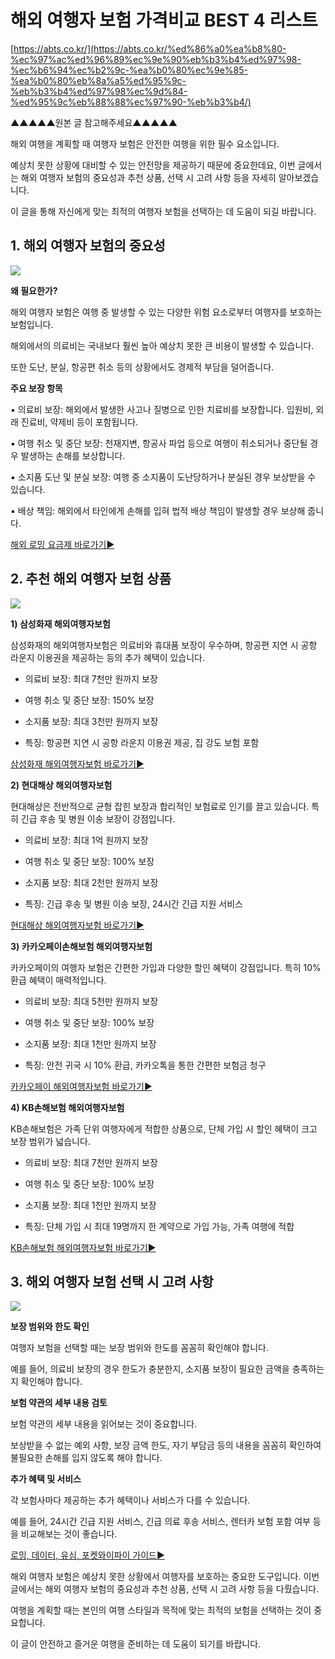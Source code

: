 ﻿# 해외 여행자 보험 가격비교 BEST 4 리스트
[https://abts.co.kr/](https://abts.co.kr/%ed%86%a0%ea%b8%80-%ec%97%ac%ed%96%89%ec%9e%90%eb%b3%b4%ed%97%98-%ec%b6%94%ec%b2%9c-%ea%b0%80%ec%9e%85-%ea%b0%80%eb%8a%a5%ed%95%9c-%eb%b3%b4%ed%97%98%ec%9d%84-%ed%95%9c%eb%88%88%ec%97%90-%eb%b3%b4/)

▲▲▲▲▲원본 글 참고해주세요▲▲▲▲▲

해외 여행을 계획할 때 여행자 보험은 안전한 여행을 위한 필수 요소입니다.

예상치 못한 상황에 대비할 수 있는 안전망을 제공하기 때문에 중요한데요, 이번 글에서는 해외 여행자 보험의 중요성과 추천 상품, 선택 시 고려 사항 등을 자세히 알아보겠습니다.

이 글을 통해 자신에게 맞는 최적의 여행자 보험을 선택하는 데 도움이 되길 바랍니다.

## 1. 해외 여행자 보험의 중요성

  

![](https://blog.kakaocdn.net/dn/4hh5q/btsHrOD35kP/2bg3VMK0KJzVlNA33wFmg0/img.png)

**왜 필요한가?**

해외 여행자 보험은 여행 중 발생할 수 있는 다양한 위험 요소로부터 여행자를 보호하는 보험입니다.

해외에서의 의료비는 국내보다 훨씬 높아 예상치 못한 큰 비용이 발생할 수 있습니다.

또한 도난, 분실, 항공편 취소 등의 상황에서도 경제적 부담을 덜어줍니다.

**주요 보장 항목**

▪ 의료비 보장: 해외에서 발생한 사고나 질병으로 인한 치료비를 보장합니다. 입원비, 외래 진료비, 약제비 등이 포함됩니다.

▪ 여행 취소 및 중단 보장: 천재지변, 항공사 파업 등으로 여행이 취소되거나 중단될 경우 발생하는 손해를 보상합니다.

▪ 소지품 도난 및 분실 보장: 여행 중 소지품이 도난당하거나 분실된 경우 보상받을 수 있습니다.

▪ 배상 책임: 해외에서 타인에게 손해를 입혀 법적 배상 책임이 발생할 경우 보상해 줍니다.

[해외 로밍 요금제 바로가기▶](https://abts.co.kr/%ed%86%a0%ea%b8%80-%ec%97%ac%ed%96%89%ec%9e%90%eb%b3%b4%ed%97%98-%ec%b6%94%ec%b2%9c-%ea%b0%80%ec%9e%85-%ea%b0%80%eb%8a%a5%ed%95%9c-%eb%b3%b4%ed%97%98%ec%9d%84-%ed%95%9c%eb%88%88%ec%97%90-%eb%b3%b4/)

## 2. 추천 해외 여행자 보험 상품

![](https://blog.kakaocdn.net/dn/txIas/btsHq48n6ta/VAp5b6w8sCEiIDuqiL2vR1/img.jpg)

**1) 삼성화재 해외여행자보험**

삼성화재의 해외여행자보험은 의료비와 휴대품 보장이 우수하며, 항공편 지연 시 공항 라운지 이용권을 제공하는 등의 추가 혜택이 있습니다.

- 의료비 보장: 최대 7천만 원까지 보장

- 여행 취소 및 중단 보장: 150% 보장

- 소지품 보장: 최대 3천만 원까지 보장

- 특징: 항공편 지연 시 공항 라운지 이용권 제공, 집 강도 보험 포함

[삼성화재 해외여행자보험 바로가기▶](https://abts.co.kr/%ed%86%a0%ea%b8%80-%ec%97%ac%ed%96%89%ec%9e%90%eb%b3%b4%ed%97%98-%ec%b6%94%ec%b2%9c-%ea%b0%80%ec%9e%85-%ea%b0%80%eb%8a%a5%ed%95%9c-%eb%b3%b4%ed%97%98%ec%9d%84-%ed%95%9c%eb%88%88%ec%97%90-%eb%b3%b4/)

**2) 현대해상 해외여행자보험**

현대해상은 전반적으로 균형 잡힌 보장과 합리적인 보험료로 인기를 끌고 있습니다. 특히 긴급 후송 및 병원 이송 보장이 강점입니다.

- 의료비 보장: 최대 1억 원까지 보장

- 여행 취소 및 중단 보장: 100% 보장

- 소지품 보장: 최대 2천만 원까지 보장

- 특징: 긴급 후송 및 병원 이송 보장, 24시간 긴급 지원 서비스

[현대해상 해외여행자보험 바로가기▶](https://abts.co.kr/%ed%86%a0%ea%b8%80-%ec%97%ac%ed%96%89%ec%9e%90%eb%b3%b4%ed%97%98-%ec%b6%94%ec%b2%9c-%ea%b0%80%ec%9e%85-%ea%b0%80%eb%8a%a5%ed%95%9c-%eb%b3%b4%ed%97%98%ec%9d%84-%ed%95%9c%eb%88%88%ec%97%90-%eb%b3%b4/)

**3) 카카오페이손해보험 해외여행자보험**

카카오페이의 여행자 보험은 간편한 가입과 다양한 할인 혜택이 강점입니다. 특히 10% 환급 혜택이 매력적입니다.

- 의료비 보장: 최대 5천만 원까지 보장

- 여행 취소 및 중단 보장: 100% 보장

- 소지품 보장: 최대 1천만 원까지 보장

- 특징: 안전 귀국 시 10% 환급, 카카오톡을 통한 간편한 보험금 청구

[카카오페이 해외여행자보험 바로가기▶](https://abts.co.kr/%ed%86%a0%ea%b8%80-%ec%97%ac%ed%96%89%ec%9e%90%eb%b3%b4%ed%97%98-%ec%b6%94%ec%b2%9c-%ea%b0%80%ec%9e%85-%ea%b0%80%eb%8a%a5%ed%95%9c-%eb%b3%b4%ed%97%98%ec%9d%84-%ed%95%9c%eb%88%88%ec%97%90-%eb%b3%b4/)

**4) KB손해보험 해외여행자보험**

KB손해보험은 가족 단위 여행자에게 적합한 상품으로, 단체 가입 시 할인 혜택이 크고 보장 범위가 넓습니다.

- 의료비 보장: 최대 7천만 원까지 보장

- 여행 취소 및 중단 보장: 100% 보장

- 소지품 보장: 최대 1천만 원까지 보장

- 특징: 단체 가입 시 최대 19명까지 한 계약으로 가입 가능, 가족 여행에 적합

[KB손해보험 해외여행자보험 바로가기▶](https://abts.co.kr/%ed%86%a0%ea%b8%80-%ec%97%ac%ed%96%89%ec%9e%90%eb%b3%b4%ed%97%98-%ec%b6%94%ec%b2%9c-%ea%b0%80%ec%9e%85-%ea%b0%80%eb%8a%a5%ed%95%9c-%eb%b3%b4%ed%97%98%ec%9d%84-%ed%95%9c%eb%88%88%ec%97%90-%eb%b3%b4/)

## 3. 해외 여행자 보험 선택 시 고려 사항

  

![](https://blog.kakaocdn.net/dn/n1VJf/btsHsBjz7Cn/RdtnGkd9OktZh2y3DwBPgK/img.png)

**보장 범위와 한도 확인**

여행자 보험을 선택할 때는 보장 범위와 한도를 꼼꼼히 확인해야 합니다.

예를 들어, 의료비 보장의 경우 한도가 충분한지, 소지품 보장이 필요한 금액을 충족하는지 확인해야 합니다.

**보험 약관의 세부 내용 검토**

보험 약관의 세부 내용을 읽어보는 것이 중요합니다.

보상받을 수 없는 예외 사항, 보장 금액 한도, 자기 부담금 등의 내용을 꼼꼼히 확인하여 불필요한 손해를 입지 않도록 해야 합니다.

**추가 혜택 및 서비스**

각 보험사마다 제공하는 추가 혜택이나 서비스가 다를 수 있습니다.

예를 들어, 24시간 긴급 지원 서비스, 긴급 의료 후송 서비스, 렌터카 보험 포함 여부 등을 비교해보는 것이 좋습니다.

[로밍, 데이터, 유심, 포켓와이파이 가이드▶](https://abts.co.kr/%ed%86%a0%ea%b8%80-%ec%97%ac%ed%96%89%ec%9e%90%eb%b3%b4%ed%97%98-%ec%b6%94%ec%b2%9c-%ea%b0%80%ec%9e%85-%ea%b0%80%eb%8a%a5%ed%95%9c-%eb%b3%b4%ed%97%98%ec%9d%84-%ed%95%9c%eb%88%88%ec%97%90-%eb%b3%b4/)

해외 여행자 보험은 예상치 못한 상황에서 여행자를 보호하는 중요한 도구입니다. 이번 글에서는 해외 여행자 보험의 중요성과 추천 상품, 선택 시 고려 사항 등을 다뤘습니다.

여행을 계획할 때는 본인의 여행 스타일과 목적에 맞는 최적의 보험을 선택하는 것이 중요합니다.

이 글이 안전하고 즐거운 여행을 준비하는 데 도움이 되기를 바랍니다.
